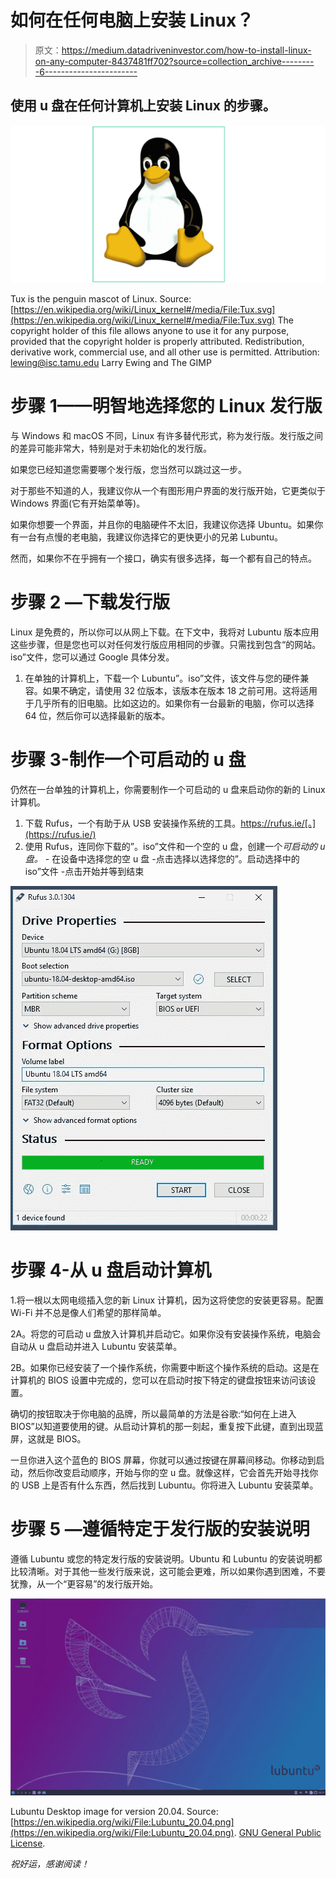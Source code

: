 # 如何在任何电脑上安装 Linux？

> 原文：<https://medium.datadriveninvestor.com/how-to-install-linux-on-any-computer-8437481ff702?source=collection_archive---------6----------------------->

## 使用 u 盘在任何计算机上安装 Linux 的步骤。

![](img/5b9a65d2d4ce99cb9f8cbabbe1974713.png)

Tux is the penguin mascot of Linux. Source: [https://en.wikipedia.org/wiki/Linux_kernel#/media/File:Tux.svg](https://en.wikipedia.org/wiki/Linux_kernel#/media/File:Tux.svg) The copyright holder of this file allows anyone to use it for any purpose, provided that the copyright holder is properly attributed. Redistribution, derivative work, commercial use, and all other use is permitted. Attribution: lewing@isc.tamu.edu Larry Ewing and The GIMP

# 步骤 1——明智地选择您的 Linux 发行版

与 Windows 和 macOS 不同，Linux 有许多替代形式，称为发行版。发行版之间的差异可能非常大，特别是对于未初始化的发行版。

如果您已经知道您需要哪个发行版，您当然可以跳过这一步。

对于那些不知道的人，我建议你从一个有图形用户界面的发行版开始，它更类似于 Windows 界面(它有开始菜单等)。

如果你想要一个界面，并且你的电脑硬件不太旧，我建议你选择 Ubuntu。如果你有一台有点慢的老电脑，我建议你选择它的更快更小的兄弟 Lubuntu。

然而，如果你不在乎拥有一个接口，确实有很多选择，每一个都有自己的特点。

# 步骤 2 —下载发行版

Linux 是免费的，所以你可以从网上下载。在下文中，我将对 Lubuntu 版本应用这些步骤，但是您也可以对任何发行版应用相同的步骤。只需找到包含“的网站。iso”文件，您可以通过 Google 具体分发。

1.  在单独的计算机上，下载一个 Lubuntu”。iso”文件，该文件与您的硬件兼容。如果不确定，请使用 32 位版本，该版本在版本 18 之前可用。这将适用于几乎所有的旧电脑。比如这边的。如果你有一台最新的电脑，你可以选择 64 位，然后你可以选择最新的版本。

# 步骤 3-制作一个可启动的 u 盘

仍然在一台单独的计算机上，你需要制作一个可启动的 u 盘来启动你的新的 Linux 计算机。

1.  下载 Rufus，一个有助于从 USB 安装操作系统的工具。https://rufus.ie/[。](https://rufus.ie/)
2.  使用 Rufus，连同你下载的”。iso”文件和一个空的 u 盘，创建一个*可启动的 u 盘。
    -* 在设备中选择您的空 u 盘
    -点击选择以选择您的”。启动选择中的 iso”文件
    -点击开始并等到结束

![](img/ffcd81bb71d4acfb4c18f1f42e81dde1.png)

# 步骤 4-从 u 盘启动计算机

1.将一根以太网电缆插入您的新 Linux 计算机，因为这将使您的安装更容易。配置 Wi-Fi 并不总是像人们希望的那样简单。

2A。将您的可启动 u 盘放入计算机并启动它。如果你没有安装操作系统，电脑会自动从 u 盘启动并进入 Lubuntu 安装菜单。

2B。如果你已经安装了一个操作系统，你需要中断这个操作系统的启动。这是在计算机的 BIOS 设置中完成的，您可以在启动时按下特定的键盘按钮来访问该设置。

确切的按钮取决于你电脑的品牌，所以最简单的方法是谷歌:“如何在<my brand="">上进入 BIOS”以知道要使用的键。从启动计算机的那一刻起，重复按下此键，直到出现蓝屏，这就是 BIOS。</my>

一旦你进入这个蓝色的 BIOS 屏幕，你就可以通过按键在屏幕间移动。你移动到启动，然后你改变启动顺序，开始与你的空 u 盘。就像这样，它会首先开始寻找你的 USB 上是否有什么东西，然后找到 Lubuntu。你将进入 Lubuntu 安装菜单。

# 步骤 5 —遵循特定于发行版的安装说明

遵循 Lubuntu 或您的特定发行版的安装说明。Ubuntu 和 Lubuntu 的安装说明都比较清晰。对于其他一些发行版来说，这可能会更难，所以如果你遇到困难，不要犹豫，从一个“更容易”的发行版开始。

![](img/18fe5ac8288bafd5ae932127d1d93189.png)

Lubuntu Desktop image for version 20.04\. Source: [https://en.wikipedia.org/wiki/File:Lubuntu_20.04.png](https://en.wikipedia.org/wiki/File:Lubuntu_20.04.png). [GNU General Public License](https://en.wikipedia.org/wiki/en:GNU_General_Public_License).

*祝好运，感谢阅读！*